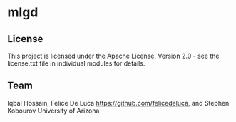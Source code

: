 # mlgd



## License
This project is licensed under the Apache License, Version 2.0 - see the license.txt file in individual modules for details.



## Team
Iqbal Hossain,
Felice De Luca https://github.com/felicedeluca, and
Stephen Kobourov
University of Arizona
